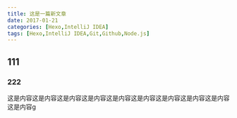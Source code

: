 ```yaml
---
title: 这是一篇新文章
date: 2017-01-21
categories: [Hexo,IntelliJ IDEA]
tags: [Hexo,IntelliJ IDEA,Git,Github,Node.js]
---
```


## 111

### 222

这是内容这是内容这是内容这是内容这是内容这是内容这是内容这是内容这是内容这是内容g